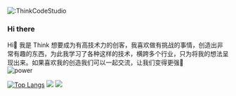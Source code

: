 ![:ThinkCodeStudio](https://count.getloli.com/get/@:ThinkCodeStudio)

### Hi there 

  Hi👋 我是 Think 想要成为有高技术力的创客，我喜欢做有挑战的事情，创造出非常有趣的东西，为此我学习了各种这样的技术，横跨多个行业，只为将我的想法呈现出来。如果喜欢我的创造我们可以一起交流，让我们变得更强💪  
![power](https://github.com/ThinkCodeStudio/Markdown-Image/blob/master/power.jpg)

[![Top Langs](https://github-readme-stats.vercel.app/api/top-langs/?username=ThinkCodeStudio&layout=compact)](https://github.com/anuraghazra/github-readme-stats)
![](https://github-readme-stats.vercel.app/api?username=ThinkCodeStudio)
![](https://activity-graph.herokuapp.com/graph?username=ThinkCodeStudio)
